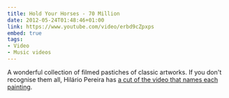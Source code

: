 ```yaml
---
title: Hold Your Horses - 70 Million
date: 2012-05-24T01:48:46+01:00
link: https://www.youtube.com/video/erbd9cZpxps
embed: true
tags:
- Video
- Music videos
---
```

A wonderful collection of filmed pastiches of classic artworks. If you don't recognise them all, Hilário Pereira has [a cut of the video that names each painting][1].

[1]: https://www.youtube.com/video/x2UbD4ol44k
